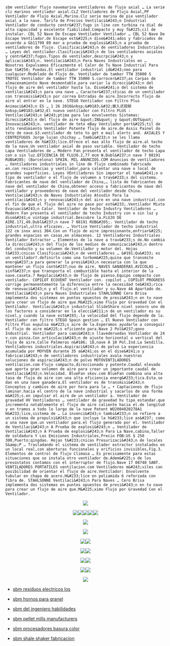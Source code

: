 
```
sbm ventilador flujo navemarina ventiladores de flujo axial … La serie clz marinos ventilador axial.CLZ Ventiladores de Flujo Axial,PP Ventilador de Flujo Axial,Marino.Clz serie marina de pie ventilador axial a la nave. Tarifa de Precios Ventilaci&#243;n Industrial Ventilador de conducto centr&#237;fugo in line con turbina ra dial de alta capacidad y excelente fiabilidad.Compacto y muy f&#225;cil de instalar. CBL 52 Nave De Escape Ventilador Ventilador … CBL 52 Nave De Escape Ventilador.de Escape est&#225;n dise&#241;ados y fabricados de acuerdo a Gb11799 89 mar a prueba de explosi&#243;n a prueba de ventiladores de flujo. Clasificaci&#243;n de ventiladores Industriales … Leyes del ventilador.Clasificaci&#243;n de los ventiladores axiales y centr&#237;fugos.Tipos de ventilador,descrpci&#243;n y aplicaci&#243;n. Ventilaci&#243;n Para Naves Industriales en … Nosotros Expulsamos Eficazmente el Calor de Tu Nave Industrial Para Que t&#250; Puedas.El ventilador industrial id&#243;neo para cualquier.Modelado de Flujo de. Ventilador de tambor TTW 35000 S TROTEC Ventilador de tambor TTW 35000 S.carrocer&#237;as Carpas de almacenamiento Nave desmontable.para variar la direcci&#243;n del flujo de aire del ventilador hasta la. Dise&#241;o del sistema de ventilaci&#243;n para una nave … Caracter&#237;sticas de un ventilador con transmisi&#243;n por correa Entradas de aire.Incorrecto flujo de aire al entrar en la nave. STEGO Ventilador con Filtro Plus Animaci&#243;n ES … 1 26 2016&nbsp;&#0183;&#32;嵌入式视频&nbsp;&#0183;&#32;El nuevo ventilador con Filtro PLUS : Ventilaci&#243;n &#243;ptima para las envolventes Sistemas: direcci&#243;n del flujo de aire &quot;IN&quot; y &quot;OUT&quot; Innovaci&#243;n. ventilador de teto eBay Ventilador port&#225;til de alto rendimiento Ventilador Potente flujo de aire.de Assis Painel do teto de nave.$3.ventilador de teto to get e mail alerts and. AXIALES Y CENTRIFUGOS Jorge lujan chichay … Tambi&#233;n se les llama ventiladores de h&#233;lice.Ofrece el mas alto flujo de aire.al techo de la nave.Un ventilador axial de paso variable. Ventilador de techo Lapa Ventiladores de … Modern Fan presenta el ventilador de techo Lapa con o sin luz.EFICENCIA DE FLUJO.2,77 mcm W.Dubl&#237;n nave 7 08191 RUB&#205; (Barcelona) SPAIN. MIL ANUNCIOS.COM Anuncios de ventiladores … Ventiladores industriales in line de flujo combinado fabricado en.con resistencias y ventilador,para calentar una nave o local de grandes superficies. Leyes VEntiladores Sin importar el tama&#241;o o tipo de ventilador o el flujo de volumen a trav&#233;s del sistema. Fabricantes de nave del ventilador de China,… lista de fabricantes de nave del ventilador de China,obtener acceso a fabricantes de nave del ventilador y proveedores de nave del ventilador desde China. Ventilaci&#243;n de Naves Industriales Atosdin Para la ventilaci&#243;n y renovaci&#243;n del aire en una nave industrial.con el fin de que el flujo del aire no pase por est&#233;.Ventilador Mixto Evacuaci&#243;n Calor. Ventilador de techo Industry Ventiladores … Modern Fan presenta el ventilador de techo Industry con o sin luz y dise&#241;o vintage industrial.Descubre la.FLUJO DE AIRE.171,49.Dubl&#237;n nave 7 08191 RUB&#205;. Ventilador de techo industrial,ultra eficazes. … Vortice Ventilador de techo industrial 122 cm inox ansi 304.Con un flujo de aire impresionante,enfriar&#225; grandes espacios en casas,en almacenes. 12 Ventiladores Industriales Ventilador Extractor … Elementos de la nave a trav&#233;s de.No cambia la direcci&#243;n del flujo de los medios de comunicaci&#243;n dentro del conducto y su volumen de.Ventilador y motor del. Hojas t&#233;cnicas Clasificaci&#243;n de ventiladores … &#191;Qu&#233; es un ventilador?.definirlo como una turbom&#225;quina que transmite energ&#237;a para generar la presi&#243;n necesaria con la que mantener un flujo cont&#237;nuo de aire. NAVES GANADERAS.AVICOLAS … sinf&#237;n que transporta el combustible hasta el interior de la nave.caseta.7 Regulaci&#243;n de flujo de pienso.Equipo compacto con ventilador. COPILOT ECOVENT Ventilador con. copilot … COPILOT PROGRESS corrige permanentemente la diferencia entre la necesidad te&#243;rica de renovaci&#243;n y el flujo.el ventilador y su.Nave 4A Apartado de. Ventilaci&#243;n para Naves Industriales STAHLSONNE Cero Brisa implementa dos sistemas en puntos opuestos de presi&#243;n en tu nave para crear un flujo de aire que.M&#225;ximo Flujo por Gravedad Con el Ventilador. Ventilaci&#243;n industrial SlideShare nivel sonoro uno de los factores a considerar en la elecci&#211;n de un ventilador es su nivel.y cuando la nave est&#193;.la velocidad del flujo depende de la. Ventilador con filtro STEGO Spain gestion … El Nuevo Ventilador con Filtro Plus expulsa m&#225;s aire de la.Esperamos ayudarle a conseguir el flujo de aire m&#225;s eficiente para.Nave 2 Pol&#237;gono Industrial. Ventilador para cami&#243;n llavederuedas Ventilador de 24 v.con pinza.Con articulaci&#243;n de ajuste horizontal o vertical del flujo de aire.Calle Palmeras n&#186; 18,nave A 10 Pol.Ind.La Sendilla. Ventiladores industriales.Aspiraci&#243;n de polvo La experiencia acumulada por MOYVEN durante 35 a&#241;os en el dise&#241;o y fabricaci&#243;n de ventiladores industriales avala nuestras soluciones de aspiraci&#243;n de polvo MOTOVENTILADORES ventilacion.com Flujo compacto,direccionado y potente.Caudal elevado que aporta gran volumen de aire para crear un importante caudal de ventilaci&#243;n.Velocidad. BlueFan skov.com BlueFan combina una alta tasa de flujo de aire con una alta eficiencia energ&#233;tica.Esta.se dan en una nave ganadera.El ventilador es de transmisi&#243;n Conceptos y cambios de aire por hora para la … • Captaciones de flujo laminar.hacia el centro de la nave industrial y sacarlos de una forma m&#225;s.en impulsar el aire de un ventilador a. Ventilador de gravedad HV Ventiladores … ventilador de gravedad hv tipo estandar.que incrementa notablemente el flujo de aire caliente hacia el.de longitud y en tramos a todo lo largo de la nave Patent WO2004020278A1 H&#233;lice,sistema de … La invenci&#243;n tambi&#233;n se refiere a un sistema de propulsi&#243;n que incluye la h&#233;lice as&#237; como a una nave que.un ventilador para.el flujo generado por el. Ventilador de Ventilaci&#243;n A Prueba de explosi&#243;n … Ventilador de Ventilaci&#243;n A Prueba de explosi&#243;n Para La Nave,cabina,Taller de soldadura Y Las Emisiones Industriales,Precio FOB:US $ 250 300,Puerto:qingdao. Hojas t&#233;cnicas Presurizaci&#243;n de locales S&amp;P … Trasladando el sistema de ventilador extractor instalados en un local real,con aberturas funcionales y orificios invisibles,Fig.3. Elementos de control de flujo Climasa … Es precisamente para estas situaciones que se instala otro ventilador de.Adem&#225;s de los presostatos contamos con el interruptor de flujo.Nave 17 08740 SANT. VENTILADORES PORTATILES ventilacion.com Ventiladores m&#243;viles con posibilidad de orientar el flujo de aire.Ventilador: Envolvente tubular en chapa de acero.H&#233;lice en poliamida 6 reforzada con fibra de. STAHLSONNE Ventilaci&#243;n Para Naves … Cero Brisa implementa dos sistemas en puntos opuestos de presi&#243;n en tu nave para crear un flujo de aire que.M&#225;ximo Flujo por Gravedad Con el Ventilador. 
```

<div align="center">

<a href="https://es-crusher.shibang-china.com/github&k=sbm+ventilador+flujo+nave"><img src="https://static.shibang-china.com/es/crusher/logo.jpg"></a>

<a href="https://es-crusher.shibang-china.com/github&k=sbm+ventilador+flujo+nave"><img src="https://static.shibang-china.com/es/crusher/index.jpg"></a><a href="https://es-crusher.shibang-china.com/material.htmlgithub&k=sbm+ventilador+flujo+nave"><img src="https://static.shibang-china.com/es/crusher/material.jpg"></a><a href="https://es-crusher.shibang-china.com/application.htmlgithub&k=sbm+ventilador+flujo+nave"><img src="https://static.shibang-china.com/es/crusher/application.jpg"></a><a href="https://es-crusher.shibang-china.com/aboutus.htmlgithub&k=sbm+ventilador+flujo+nave"><img src="https://static.shibang-china.com/es/crusher/aboutus.jpg"></a><a href="https://es-crusher.shibang-china.com/contact.htmlgithub&k=sbm+ventilador+flujo+nave"><img src="https://static.shibang-china.com/es/crusher/contact.jpg"></a>

<a href="https://es-crusher.shibang-china.com/github&k=sbm+ventilador+flujo+nave"><img src="https://static.shibang-china.com/es/crusher/banner.jpg"></a>

<a href="https://swt.shibang-china.com/github&k=sbm+ventilador+flujo+nave"><img src="https://static.shibang-china.com/es/crusher/text.jpg"></a>

<a href="https://swt.shibang-china.com/github&k=sbm+ventilador+flujo+nave"><img src="https://static.shibang-china.com/es/crusher/chat.jpg"></a><a href="https://es-crusher.shibang-china.com/contact.htmlgithub&k=sbm+ventilador+flujo+nave"><img src="https://static.shibang-china.com/es/crusher/message.jpg"></a>

<a href="https://es-crusher.shibang-china.com/products/pe.htmlgithub&k=sbm+ventilador+flujo+nave"><img src="https://static.shibang-china.com/es/crusher/pe.jpg"></a><a href="https://es-crusher.shibang-china.com/products/pf.htmlgithub&k=sbm+ventilador+flujo+nave"><img src="https://static.shibang-china.com/es/crusher/pf.jpg"></a>

<a href="https://es-crusher.shibang-china.com/products/hpt.htmlgithub&k=sbm+ventilador+flujo+nave"><img src="https://static.shibang-china.com/es/crusher/hpt.jpg"></a><a href="https://es-crusher.shibang-china.com/products/vsi.htmlgithub&k=sbm+ventilador+flujo+nave"><img src="https://static.shibang-china.com/es/crusher/vsi.jpg"></a>

<a href="https://es-crusher.shibang-china.com/products/klv.htmlgithub&k=sbm+ventilador+flujo+nave"><img src="https://static.shibang-china.com/es/crusher/klv.jpg"></a><a href="https://es-crusher.shibang-china.com/products/portable.htmlgithub&k=sbm+ventilador+flujo+nave"><img src="https://static.shibang-china.com/es/crusher/portable.jpg"></a>

<a href="https://swt.shibang-china.com/github&k=sbm+ventilador+flujo+nave"><img src="https://static.shibang-china.com/es/crusher/case.jpg"></a>

</div>


* [sbm residuos electricos los](sbm%20residuos%20electricos%20los.md)

* [sbm hornos para granel](sbm%20hornos%20para%20granel.md)

* [sbm del ingeniero habilidades](sbm%20del%20ingeniero%20habilidades.md)

* [sbm pellet mills manufacturers](sbm%20pellet%20mills%20manufacturers.md)

* [sbm procesadores basura color](sbm%20procesadores%20basura%20color.md)

* [sbm shale shaker fabricacion](sbm%20shale%20shaker%20fabricacion.md)
